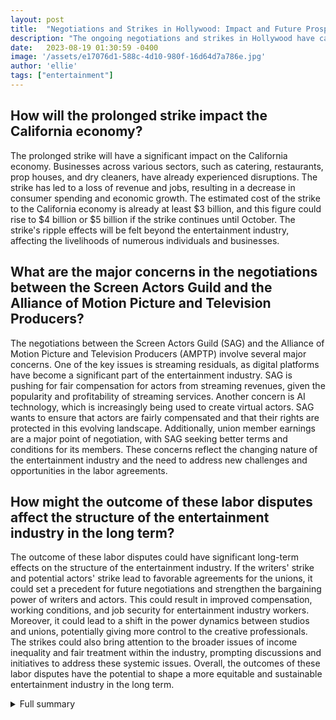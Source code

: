 ```yaml
---
layout: post
title:  "Negotiations and Strikes in Hollywood: Impact and Future Prospects"
description: "The ongoing negotiations and strikes in Hollywood have caused significant disruptions in the industry, impacting various businesses and the California economy. However, specific details about demands and proposals, as well as additional perspectives from representatives of the Writers Guild of America and the Alliance of Motion Picture and Television Producers, are missing from the current discussion. This article explores the potential long-term consequences of the strikes on the entertainment industry in greater depth."
date:   2023-08-19 01:30:59 -0400
image: '/assets/e17076d1-588c-4d10-980f-16d64d7a786e.jpg'
author: 'ellie'
tags: ["entertainment"]
---
```


## How will the prolonged strike impact the California economy?
The prolonged strike will have a significant impact on the California economy. Businesses across various sectors, such as catering, restaurants, prop houses, and dry cleaners, have already experienced disruptions. The strike has led to a loss of revenue and jobs, resulting in a decrease in consumer spending and economic growth. The estimated cost of the strike to the California economy is already at least $3 billion, and this figure could rise to $4 billion or $5 billion if the strike continues until October. The strike's ripple effects will be felt beyond the entertainment industry, affecting the livelihoods of numerous individuals and businesses.

## What are the major concerns in the negotiations between the Screen Actors Guild and the Alliance of Motion Picture and Television Producers?
The negotiations between the Screen Actors Guild (SAG) and the Alliance of Motion Picture and Television Producers (AMPTP) involve several major concerns. One of the key issues is streaming residuals, as digital platforms have become a significant part of the entertainment industry. SAG is pushing for fair compensation for actors from streaming revenues, given the popularity and profitability of streaming services. Another concern is AI technology, which is increasingly being used to create virtual actors. SAG wants to ensure that actors are fairly compensated and that their rights are protected in this evolving landscape. Additionally, union member earnings are a major point of negotiation, with SAG seeking better terms and conditions for its members. These concerns reflect the changing nature of the entertainment industry and the need to address new challenges and opportunities in the labor agreements.

## How might the outcome of these labor disputes affect the structure of the entertainment industry in the long term?
The outcome of these labor disputes could have significant long-term effects on the structure of the entertainment industry. If the writers' strike and potential actors' strike lead to favorable agreements for the unions, it could set a precedent for future negotiations and strengthen the bargaining power of writers and actors. This could result in improved compensation, working conditions, and job security for entertainment industry workers. Moreover, it could lead to a shift in the power dynamics between studios and unions, potentially giving more control to the creative professionals. The strikes could also bring attention to the broader issues of income inequality and fair treatment within the industry, prompting discussions and initiatives to address these systemic issues. Overall, the outcomes of these labor disputes have the potential to shape a more equitable and sustainable entertainment industry in the long term.


<details>
        <summary>Full summary</summary>
<p>Negotiations between Hollywood companies and the Writers Guild of America continue as the strike reaches its 109th day, surpassing the union's last strike in 2007-08. Both sides have been exchanging proposals, with meetings taking place throughout the week.</p>
<p>The strike by the unions representing movie and TV writers has caused significant disruptions in the industry. Businesses, including catering companies, restaurants, prop houses, set builders, dry cleaners, professional drivers, and florists, have been impacted. The strike is likely to have cost the California economy at least $3 billion so far.</p>
<p>The writers are striking due to stagnant compensation and a wide gap between their demands and the studios' offers. They are seeking minimum staffing levels in episodic TV and a guaranteed minimum number of weeks of employment. The Writers Guild of America is also seeking the right to honor other unions' picket lines.</p>
<p>The strike has also affected entertainment jobs and entertainment-adjacent roles, which account for almost 20% of the LA-area income. If the strike continues until mid-October, it would set the record for the longest writers' strike in Hollywood history. The economic cost of the strike could total closer to $4 billion to $5 billion if it lasts until October.</p>
<p>The negotiations between the Writers Guild of America and the Alliance of Motion Picture and Television Producers have been fraught with tension. The studios are accused of devaluing the profession of writing, while the writers argue for fair compensation. The unity among writers and actors is stronger compared to the disjointed studio side, which includes traditional studios and tech companies like Amazon and Apple.</p>
<p>In addition to the writers' strike, there are concerns of another strike by the Screen Actors Guild-American Federation of Television and Radio Artists (SAG-AFTRA). The national board of SAG-AFTRA has voted to go on strike, and more than 160,000 members are expected to hit the picket lines. The strike is in response to the Alliance of Motion Picture and Television Producers' unwillingness to offer a fair deal. Streaming residuals, AI technology, and union member earnings are major concerns in the negotiations.</p>
<p>Top Hollywood players, including CEOs and senior executives, are working on a plan to call in federal mediators to avert the SAG-AFTRA strike. The Alliance of Motion Picture and Television Producers has requested assistance from the Federal Mediation and Conciliation Service. The Biden administration has dispatched the acting labor secretary to help broker an agreement. However, with little progress in the negotiations, a strike by SAG-AFTRA could shut down film and TV production.</p>
<p>The strikes in Hollywood have gained attention and support from prominent figures. George Clooney and Kate Shindle, president of the Actors' Equity Association, have expressed their solidarity with the striking writers and actors. Bob Iger, the former CEO of Disney, has expressed concern about the strike and its effects on the industry.</p>
<p>The future of the entertainment industry hangs in the balance as negotiations and strikes continue to rock Hollywood. The outcome of these labor disputes will shape the industry's landscape for years to come.</p>
</details>